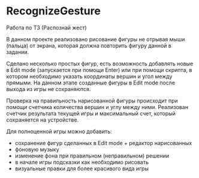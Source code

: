 # RecognizeGesture
Работа по ТЗ (Распознай жест)

В данном проекте реализовано рисование фигуры не отрывая мыши (пальца) от экрана, которая должна повторить фигуру данной в задании.

Сделано несколько простых фигур, есть возможность добавлять новые в Edit mode (запускается при помощи Enter) 
или при помощи скрипта, в котором необходимо указать координаты вершин и угол между прямыми.
На данном этапе созданные фигуры в Edit mode после выхода из игры не сохраняются.

Проверка на правильность нарисованной фигуры происходит при помощи счетчика количества вершин и углу между ними.
Реализован счетчик результата текущей игры и максимальный счет, который сохраняется на устройстве.

Для полноценной игры можно добавить:
- сохранение фигур сделанных в Edit mode + редактор нарисованных
- фоновую музыку
- изменение фона при правильном (неправильном) решении
- в начале игры подсказки как необходимо рисовать
- визуальные правки для более красивого вида игры
